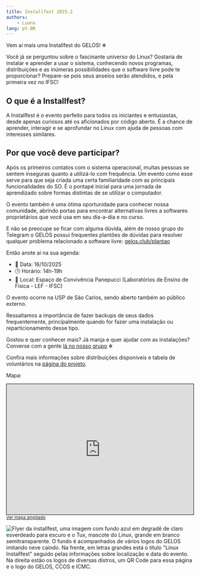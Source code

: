 ```yaml
---
title: Installfest 2025.2
authors:
    - Luana
lang: pt-BR
---
```


Vem aí mais uma Installfest do GELOS! ❄

Você já se perguntou sobre o fascinante universo do Linux? Gostaria de instalar e aprender a usar o sistema, conhecendo novos programas, distribuições
e as inúmeras possibilidades que o software livre pode te proporcionar?
Prepare-se pois seus anseios serão atendidos, e pela primeira vez no IFSC!

## O que é a Installfest?

A Installfest é o evento perfeito para todos os iniciantes e entusiastas, desde apenas
curiosos até os aficionados por código aberto. É a chance de aprender,
interagir e se aprofundar no Linux com ajuda de pessoas com interesses similares.

## Por que você deve participar?

Após os primeiros contatos com o sistema operacional, muitas pessoas se sentem
inseguras quanto a utilizá-lo com frequência. Um evento como esse serve para
que seja criada uma certa familiaridade com as principais funcionalidades do
SO. É o pontapé inicial para uma jornada de aprendizado sobre formas distintas
de se utilizar o computador.

O evento também é uma ótima oportunidade para conhecer nossa comunidade, 
abrindo portas para encontrar alternativas livres a softwares proprietários 
que você usa em seu dia-a-dia e no curso.

E não se preocupe se ficar com alguma dúvida, além de nosso grupo do Telegram o 
GELOS possui frequentes plantões de dúvidas para resolver qualquer problema relacionado 
a software livre: [gelos.club/plantao](https://gelos.club/plantao)

Então anote aí na sua agenda:
- 📅 Data: 16/10/2025
- 🕒 Horário: 14h-19h
- 📍 Local: Espaço de Convivência Panepucci (Laboratórios de Ensino de Física - LEF - IFSC)

O evento ocorre na USP de São Carlos, sendo aberto também ao público externo.

Ressaltamos a importância de fazer backups de seus dados 
frequentemente, principalmente quando for fazer uma instalação 
ou reparticionamento desse tipo.

Gostou e quer conhecer mais? Já manja e quer ajudar com as instalações?
Converse com a gente [lá no nosso grupo](https://telegram.gelos.club) ❄

Confira mais informações sobre distribuições disponíveis e tabela de
voluntários na [página do projeto](/projetos/installfest-2025-2.html).

Mapa:

<iframe height="350" src="https://www.openstreetmap.org/export/embed.html?bbox=-47.89995610713959%2C-22.00916843492556%2C-47.89593011140824%2C-22.00697511320812&amp;layer=mapnik&amp;marker=-22.008071778308917%2C-47.89794445037842" style="border: 1px solid black; width: 100%"></iframe><br/><small><a href="https://www.openstreetmap.org/?mlat=-22.008072&amp;mlon=-47.897944#map=19/-22.008072/-47.897943&amp;layers=N">Ver mapa ampliado</a></small>

![Flyer da installfest, uma imagem com fundo azul em degradê de claro esverdeado para escuro e o Tux, mascote do Linux, grande em branco semitransparente. O fundo é acompanhados de vários logos do GELOS imitando neve caindo. Na frente, em letras grandes está o título "Linux Installfest" seguido pelas informações sobre localização e data do evento. Na direita estão os logos de diversas distros, um QR Code para essa página e o logo do GELOS, CCOS e ICMC.](/assets/static/installfest/GELOS-Installfest-2025-2.png)
